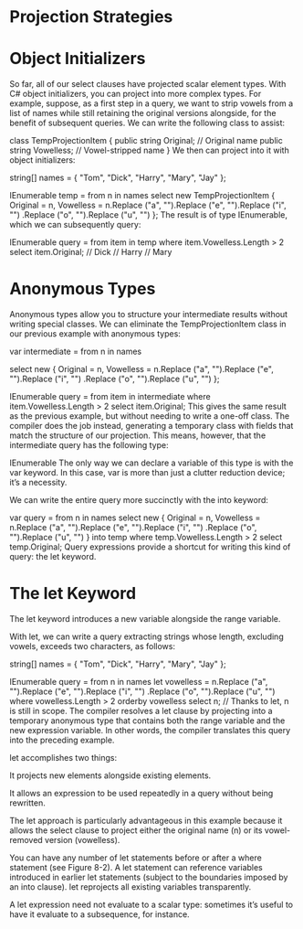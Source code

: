 # Projection Strategies

# Object Initializers
So far, all of our select clauses have projected scalar element types. With C# object initializers, you can project into more complex types. For example, suppose, as a first step in a query, we want to strip vowels from a list of names while still retaining the original versions alongside, for the benefit of subsequent queries. We can write the following class to assist:

class TempProjectionItem
{
  public string Original;    // Original name
  public string Vowelless;   // Vowel-stripped name
}
We then can project into it with object initializers:

string[] names = { "Tom", "Dick", "Harry", "Mary", "Jay" };

IEnumerable<TempProjectionItem> temp =
  from n in names
  select new TempProjectionItem
  {
    Original  = n,
    Vowelless = n.Replace ("a", "").Replace ("e", "").Replace ("i", "")
                 .Replace ("o", "").Replace ("u", "")
  };
The result is of type IEnumerable<TempProjectionItem>, which we can subsequently query:

IEnumerable<string> query = from   item in temp
                            where  item.Vowelless.Length > 2
                            select item.Original;
// Dick
// Harry
// Mary

# Anonymous Types
Anonymous types allow you to structure your intermediate results without writing special classes. We can eliminate the TempProjectionItem class in our previous example with anonymous types:

var intermediate = from n in names

  select new
  {
    Original = n,
    Vowelless = n.Replace ("a", "").Replace ("e", "").Replace ("i", "")
                 .Replace ("o", "").Replace ("u", "")
  };

IEnumerable<string> query = from   item in intermediate
                            where  item.Vowelless.Length > 2
                            select item.Original;
This gives the same result as the previous example, but without needing to write a one-off class. The compiler does the job instead, generating a temporary class with fields that match the structure of our projection. This means, however, that the intermediate query has the following type:

IEnumerable <random-compiler-generated-name>
The only way we can declare a variable of this type is with the var keyword. In this case, var is more than just a clutter reduction device; it’s a necessity.

We can write the entire query more succinctly with the into keyword:

var query = from n in names
  select new
  {
     Original = n,
     Vowelless = n.Replace ("a", "").Replace ("e", "").Replace ("i", "")
                  .Replace ("o", "").Replace ("u", "")
  }
  into temp
  where temp.Vowelless.Length > 2
  select temp.Original;
Query expressions provide a shortcut for writing this kind of query: the let keyword.

# The let Keyword
The let keyword introduces a new variable alongside the range variable.

With let, we can write a query extracting strings whose length, excluding vowels, exceeds two characters, as follows:

string[] names = { "Tom", "Dick", "Harry", "Mary", "Jay" };

IEnumerable<string> query =
  from n in names
  let vowelless = n.Replace ("a", "").Replace ("e", "").Replace ("i", "")
                   .Replace ("o", "").Replace ("u", "")
  where vowelless.Length > 2
  orderby vowelless
  select n;       // Thanks to let, n is still in scope.
The compiler resolves a let clause by projecting into a temporary anonymous type that contains both the range variable and the new expression variable. In other words, the compiler translates this query into the preceding example.

let accomplishes two things:

It projects new elements alongside existing elements.

It allows an expression to be used repeatedly in a query without being rewritten.

The let approach is particularly advantageous in this example because it allows the select clause to project either the original name (n) or its vowel-removed version (vowelless).

You can have any number of let statements before or after a where statement (see Figure 8-2). A let statement can reference variables introduced in earlier let statements (subject to the boundaries imposed by an into clause). let reprojects all existing variables transparently.

A let expression need not evaluate to a scalar type: sometimes it’s useful to have it evaluate to a subsequence, for instance.